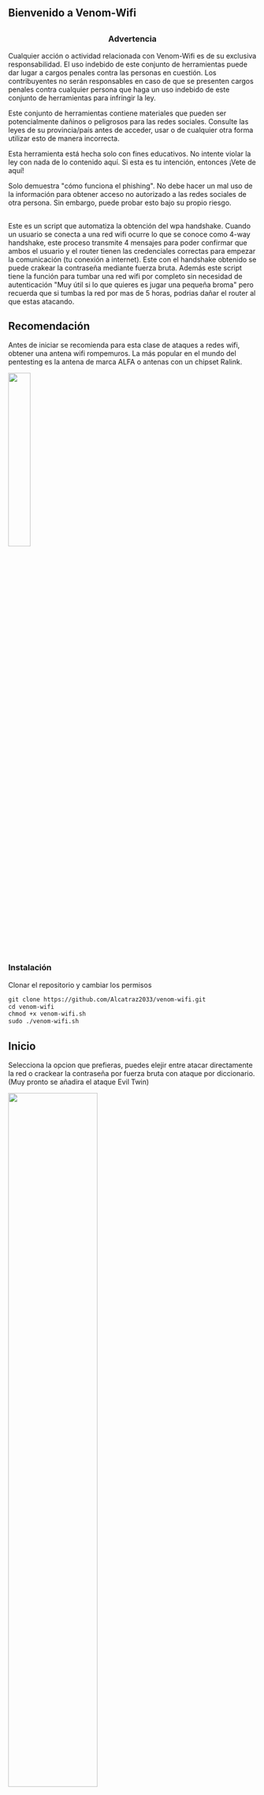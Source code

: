## Bienvenido a Venom-Wifi

##

<h3><p align="center">Advertencia</p></h3>

Cualquier acción o actividad relacionada con Venom-Wifi es de su exclusiva responsabilidad. El uso indebido de este conjunto de herramientas puede dar lugar a cargos penales contra las personas en cuestión. Los contribuyentes no serán responsables en caso de que se presenten cargos penales contra cualquier persona que haga un uso indebido de este conjunto de herramientas para infringir la ley.

Este conjunto de herramientas contiene materiales que pueden ser potencialmente dañinos o peligrosos para las redes sociales. Consulte las leyes de su provincia/país antes de acceder, usar o de cualquier otra forma utilizar esto de manera incorrecta.

Esta herramienta está hecha solo con fines educativos. No intente violar la ley con nada de lo contenido aquí. Si esta es tu intención, entonces ¡Vete de aquí!

Solo demuestra "cómo funciona el phishing". No debe hacer un mal uso de la información para obtener acceso no autorizado a las redes sociales de otra persona. Sin embargo, puede probar esto bajo su propio riesgo.

##

Este es un script que automatiza la obtención del wpa handshake.  Cuando un usuario se conecta a una red wifi ocurre lo que se conoce como 4-way
handshake, este proceso transmite 4 mensajes para poder confirmar que ambos el usuario y el router tienen las credenciales correctas para empezar 
la comunicación (tu conexión a internet). Este con el handshake obtenido se puede crakear la contraseña mediante fuerza bruta. Además este script
tiene la función para tumbar una red wifi por completo sin necesidad de autenticación "Muy útil si lo que quieres es jugar una pequeña broma" pero
recuerda que si tumbas la red por mas de 5 horas, podrias dañar el router al que estas atacando. 
##

## Recomendación

Antes de iniciar se recomienda para esta clase de ataques a redes wifi, obtener una antena wifi rompemuros. La más popular en el mundo del pentesting es 
la antena de marca ALFA o antenas con un chipset Ralink.

<p align="left">
	<img src="https://i.imgur.com/wE0eG8t.jpg" width="30%" height="30%">
</p>

### Instalación

Clonar el repositorio y cambiar los permisos

```markdown
git clone https://github.com/Alcatraz2033/venom-wifi.git
cd venom-wifi
chmod +x venom-wifi.sh
sudo ./venom-wifi.sh
```

## Inicio

Selecciona la opcion que prefieras, puedes elejir entre atacar directamente la red o crackear la contraseña por fuerza bruta con ataque por diccionario. (Muy pronto se añadira el ataque Evil Twin)

<p align="left">
	<img src="https://i.imgur.com/PB6TxQ7.png" width="60%" height="60%" align="">
</p>

## Obterner Handshake

Al iniciar se abrira una terminal de xterm y mostrará gradualmente las redes wifi disponibles, una vez veas la red que vas a atacar, da clic sobre la
terminal xterm y luego preciona ctrl + C. La detección de red finalizará y podras cerrar la terminal dando clic en el botón cerrar "X".
Despues aparecerá el listado de redes disponibles, selecionas la que gustes y empieza el ataque.

<p align="center">
	<img src="https://i.imgur.com/xPt2Psi.png" width="100%" height="100%" align="">
</p>

## Resultado Final

Una vez obtenido el handshake, el programa automaticamente se serrará y guardará el archivo.cap en la carpeta capturas con el nombre de la red comprometida.
<p align="center">
	<img src="https://i.imgur.com/4xLFWjz.png" width="100%" height="100%" align="">
</p>

## Crackeo de Contraseña

Crackeo de contraseña por fuerza bruta con ataque de diccionario, escoje entre el diccionario por defecto o selecciona tu porpio diccioanrio de contraseñas.
<p align="center">
	<img src="https://i.imgur.com/HEQAWxi.png" width="100%" height="100%" align="">
</p>

## Tumbar la Red

Sigues los mismos pasos de la parte anterior pero cambias a la opcion de "Tumbar la red", automáticamente comenzará el ataque Dos a la red wifi seleccionada.
Para detener el ataque preciona ctrl + C en la terminal principal.


<p align="center">
	<img src="https://i.imgur.com/dStEmWc.png" width="100%" height="100%" align="">
</p>
